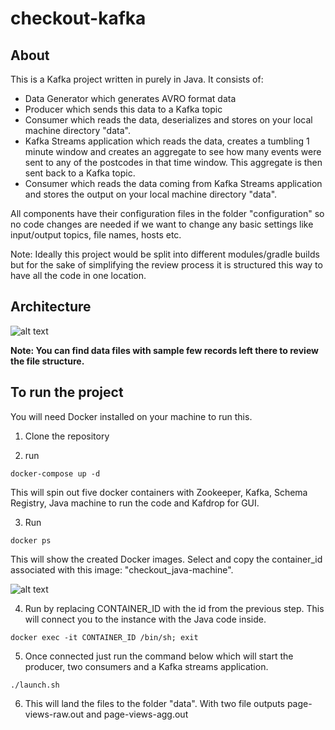 # checkout-kafka

## About

This is a Kafka project written in purely in Java. It consists of: 
* Data Generator which generates AVRO format data
* Producer which sends this data to a Kafka topic
* Consumer which reads the data, deserializes and stores on your local machine directory "data".
* Kafka Streams application which reads the data, creates a tumbling 1 minute window and creates an aggregate to see how many events were sent to any of the postcodes in that time window. This aggregate is then sent back to a Kafka topic.
* Consumer which reads the data coming from Kafka Streams application and stores the output on your local machine directory "data".

All components have their configuration files in the folder "configuration" so no code changes are needed if we want to change any basic settings like input/output topics, file names, hosts etc.

Note: Ideally this project would be split into different modules/gradle builds but for the sake of simplifying the review process it is structured this way to have all the code in one location.

## Architecture

![alt text](https://github.com/mmaaartin/checkout-kafka/blob/main/images/architecture.png "Architecture")

**Note: You can find data files with sample few records left there to review the file structure.**

## To run the project

You will need Docker installed on your machine to run this.

1) Clone the repository

2) run

```
docker-compose up -d
```

This will spin out five docker containers with Zookeeper, Kafka, Schema Registry, Java machine to run the code and Kafdrop for GUI.

3) Run
```
docker ps
```
This will show the created Docker images. Select and copy the container_id associated with this image: "checkout_java-machine".

![alt text](https://github.com/mmaaartin/checkout-kafka/blob/main/images/screenshot.png "Screenshot for docker ps")

4) Run by replacing CONTAINER_ID with the id from the previous step. This will connect you to the instance with the Java code inside.

```
docker exec -it CONTAINER_ID /bin/sh; exit
```
5) Once connected just run the command below which will start the producer, two consumers and a Kafka streams application. 

```
./launch.sh
```
6) This will land the files to the folder "data". With two file outputs page-views-raw.out and page-views-agg.out
